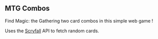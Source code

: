 ## MTG Combos

Find Magic: the Gathering two card combos in this simple web game !

Uses the [Scryfall](https://scryfall.com/) API to fetch random cards.